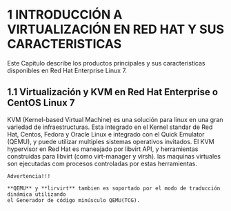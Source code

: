# 1 INTRODUCCIÓN A VIRTUALIZACIÓN EN RED HAT Y SUS CARACTERISTICAS

Este Capitulo describe los productos principales y sus caracteristicas disponibles en Red Hat Enterprise Linux 7.

## 1.1 Virtualización y KVM en Red Hat Enterprise o CentOS Linux 7

KVM (Kernel-based Virtual Machine) es una solución para linux en una gran variedad de infraestructuras. Esta integrado en el Kernel standar de Red Hat, Centos, Fedora y Oracle Linux e integrado con el Quick Emulator (QEMU), y puede utilizar multiples sistemas operativos invitados. El KVM hypervisor en Red Hat es maneajado por libvirt API, y herramientas construidas para libvirt (como virt-manager y virsh). las maquinas virtuales son ejecutadas com procesos controladas por estas herramientas.

```Code
Advertencia!!!

**QEMU** y **lirvirt** tambien es soportado por el modo de traducción dinámica utilizando 
el Generador de código minúsculo QEMU(TCG). 

```

